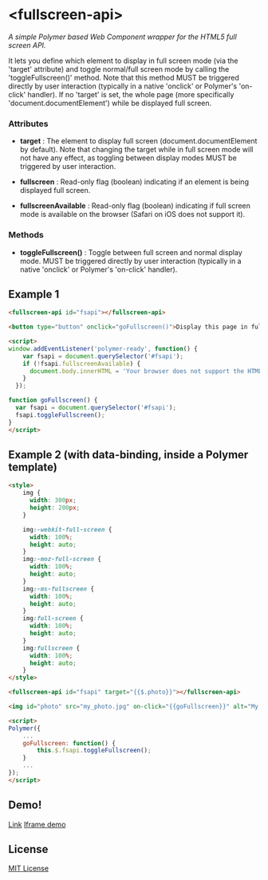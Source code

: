 # &lt;fullscreen-api&gt;

_A simple Polymer based Web Component wrapper for the HTML5 full screen API._

It lets you define which element to display in full screen mode
(via the 'target' attribute) and toggle normal/full screen
mode by calling the 'toggleFullscreen()' method.
Note that this method MUST be triggered directly by user interaction
(typically in a native 'onclick' or Polymer's 'on-click' handler).
If no 'target' is set, the whole page (more specifically
'document.documentElement') while be displayed full screen.

### Attributes

* **target** :
The element to display full screen (document.documentElement by default).
Note that changing the target while in full screen mode will not
have any effect, as toggling between display modes MUST be
triggered by user interaction.

* **fullscreen** :
Read-only flag (boolean) indicating if an element is being displayed full screen.

* **fullscreenAvailable** :
Read-only flag (boolean) indicating if full screen mode is available on the browser
(Safari on iOS does not support it).

### Methods

* **toggleFullscreen()** :
Toggle between full screen and normal display mode.
MUST be triggered directly by user interaction (typically in a native 'onclick'
or Polymer's 'on-click' handler).

## Example 1

```html
<fullscreen-api id="fsapi"></fullscreen-api>

<button type="button" onclick="goFullscreen()">Display this page in full screen mode</button>

<script>
window.addEventListener('polymer-ready', function() {
    var fsapi = document.querySelector('#fsapi');
    if (!fsapi.fullscreenAvailable) {
      document.body.innerHTML = 'Your browser does not support the HTML5 full screen API... :(';
    }
  });

function goFullscreen() {
  var fsapi = document.querySelector('#fsapi');
  fsapi.toggleFullscreen();
}
</script>
```

## Example 2 (with data-binding, inside a Polymer template)

```html
<style>
	img {
	  width: 300px;
	  height: 200px;
	}

	img:-webkit-full-screen {
	  width: 100%;
	  height: auto;
	}
	img:-moz-full-screen {
	  width: 100%;
	  height: auto;
	}
	img:-ms-fullscreen {
	  width: 100%;
	  height: auto;
	}
	img:full-screen {
	  width: 100%;
	  height: auto;
	}
	img:fullscreen {
	  width: 100%;
	  height: auto;
	}
</style>

<fullscreen-api id="fsapi" target="{{$.photo}}"></fullscreen-api>

<img id="photo" src="my_photo.jpg" on-click="{{goFullscreen}}" alt="My Photo"></img>

<script>
Polymer({
	...
	goFullscreen: function() {
		this.$.fsapi.toggleFullscreen();
	}
	...
});
</script>
```

## Demo!

[Link](https://vguillou.github.io/webcomponents/fullscreen-api/demo.html)
[Iframe demo](https://vguillou.github.io/webcomponents/fullscreen-api/demo_iframe.html)


## License

[MIT License](http://opensource.org/licenses/MIT)
